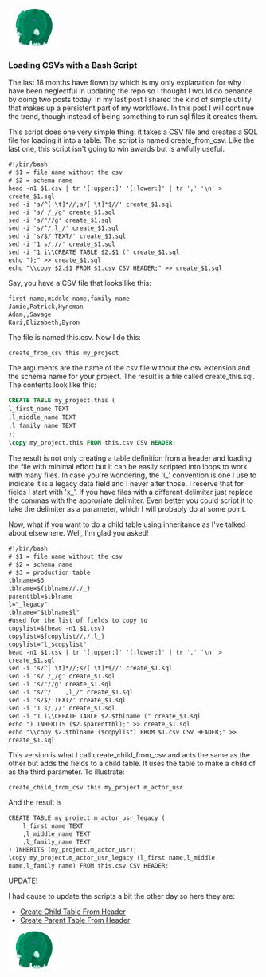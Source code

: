 [![Return to Index](https://raw.githubusercontent.com/roganhamby/emeraldelephant/master/Azzuri_tiny.png)](index.html)

### <a name="loadcsv"></a> Loading CSVs with a Bash Script

The last 18 months have flown by which is my only explanation for why I have been neglectful in updating the repo so I thought I would do penance by doing two posts today. In my last post I shared the kind of simple utility that makes up a persistent part of my workflows. In this post I will continue the trend, though instead of being something to run sql files it creates them.

This script does one very simple thing: it takes a CSV file and creates a SQL file for loading it into a table. The script is named create_from_csv. Like the last one, this script isn't going to win awards but is awfully useful.

```console
#!/bin/bash
# $1 = file name without the csv 
# $2 = schema name 
head -n1 $1.csv | tr '[:upper:]' '[:lower:]' | tr ',' '\n' > create_$1.sql
sed -i 's/^[ \t]*//;s/[ \t]*$//' create_$1.sql
sed -i 's/ /_/g' create_$1.sql
sed -i 's/"//g' create_$1.sql
sed -i 's/^/,l_/' create_$1.sql
sed -i 's/$/ TEXT/' create_$1.sql
sed -i '1 s/,//' create_$1.sql
sed -i "1 i\\CREATE TABLE $2.$1 (" create_$1.sql
echo ");" >> create_$1.sql
echo "\\copy $2.$1 FROM $1.csv CSV HEADER;" >> create_$1.sql
```

Say, you have a CSV file that looks like this:

```
first name,middle name,family name
Jamie,Patrick,Hyneman
Adam,,Savage
Kari,Elizabeth,Byron
```

The file is named this.csv.  Now I do this: 

```console
create_from_csv this my_project
```

The arguments are the name of the csv file without the csv extension and the schema name for your project. The result is a file called create_this.sql. The contents look like this:


```sql
CREATE TABLE my_project.this (
l_first_name TEXT
,l_middle_name TEXT
,l_family_name TEXT
);
\copy my_project.this FROM this.csv CSV HEADER;
```

The result is not only creating a table definition from a header and loading the file with minimal effort but it can be easily scripted into loops to work with many files. In case you're wondering, the 'l_' convention is one I use to indicate it is a legacy data field and I never alter those. I reserve that for fields I start with 'x_'. If you have files with a different delimiter just replace the commas with the approriate delimiter. Even better you could script it to take the delimiter as a parameter, which I will probably do at some point.

Now, what if you want to do a child table using inheritance as I've talked about elsewhere. Well, I'm glad you asked!

```console
#!/bin/bash
# $1 = file name without the csv 
# $2 = schema name
# $3 = production table
tblname=$3
tblname=${tblname//./_}
parenttbl=$tblname
l="_legacy"
tblname="$tblname$l"
#used for the list of fields to copy to 
copylist=$(head -n1 $1.csv)
copylist=${copylist//,/,l_}
copylist="l_$copylist"
head -n1 $1.csv | tr '[:upper:]' '[:lower:]' | tr ',' '\n' > create_$1.sql
sed -i 's/^[ \t]*//;s/[ \t]*$//' create_$1.sql
sed -i 's/ /_/g' create_$1.sql
sed -i 's/"//g' create_$1.sql
sed -i "s/^/    ,l_/" create_$1.sql
sed -i 's/$/ TEXT/' create_$1.sql
sed -i '1 s/,//' create_$1.sql
sed -i "1 i\\CREATE TABLE $2.$tblname (" create_$1.sql
echo ") INHERITS ($2.$parenttbl);" >> create_$1.sql
echo "\\copy $2.$tblname ($copylist) FROM $1.csv CSV HEADER;" >> create_$1.sql
```

This version is what I call create_child_from_csv and acts the same as the other but adds the fields to a child table. It uses the table to make a child of as the third parameter. To illustrate:

```console 
create_child_from_csv this my_project m_actor_usr
```

And the result is 

```console 
CREATE TABLE my_project.m_actor_usr_legacy (
    l_first_name TEXT
    ,l_middle_name TEXT
    ,l_family_name TEXT
) INHERITS (my_project.m_actor_usr);
\copy my_project.m_actor_usr_legacy (l_first name,l_middle name,l_family name) FROM this.csv CSV HEADER;
```

UPDATE!

I had cause to update the scripts a bit the other day so here they are:

* [Create Child Table From Header](create_child_table_from_header)
* [Create Parent Table From Header](create_parent_table_from_header`)

[![Return to Index](https://raw.githubusercontent.com/roganhamby/emeraldelephant/master/Azzuri_tiny.png)](index.html)
